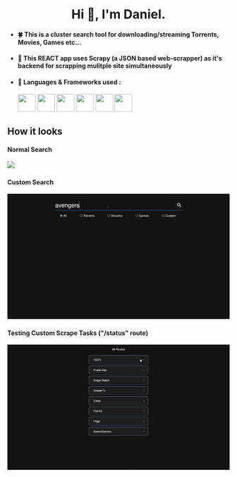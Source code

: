 <h1 align="center">Hi 👋, I'm Daniel.</h1>

- <h4>🍀 This is a cluster search tool for downloading/streaming Torrents, Movies, Games etc...</h4>
- <h4>🐳 This REACT app uses Scrapy (a JSON based web-scrapper) as it's backend for scrapping mulitple site simultaneously</h4>
- <h4>🐉 Languages & Frameworks used :</h4>
    <img src="https://cdn.jsdelivr.net/gh/devicons/devicon/icons/react/react-original.svg" width="40" height="40" />
    <img src="https://cdn.jsdelivr.net/gh/devicons/devicon/icons/tailwindcss/tailwindcss-plain.svg" width="40" height="40" />
    <img src="https://cdn.jsdelivr.net/gh/devicons/devicon/icons/nodejs/nodejs-original.svg" width="40" height="40" />
    <img src="https://cdn.jsdelivr.net/gh/devicons/devicon/icons/javascript/javascript-plain.svg" width="40" height="40" />
    <img src="https://cdn.jsdelivr.net/gh/devicons/devicon/icons/html5/html5-original.svg" width="40" height="40"/>
    <img src="https://cdn.jsdelivr.net/gh/devicons/devicon/icons/css3/css3-original.svg" width="40" height="40" />

<h2>How it looks</h2>
<h4>Normal Search</h4>
<img src="Normal_search.gif">
<h4>Custom Search</h4>
<img src="Custom_Search.gif">
<h4>Testing Custom Scrape Tasks ("/status" route)</h4>
<img src="testing_scrape_tasks.gif">


